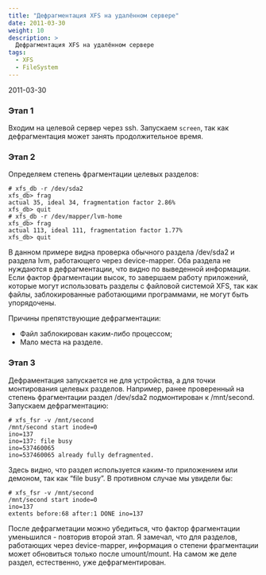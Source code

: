 ```yaml
---
title: "Дефрагментация XFS на удалённом сервере"
date: 2011-03-30
weight: 10
description: >
  Дефрагментация XFS на удалённом сервере
tags:
  - XFS
  - FileSystem
---
```


2011-03-30

### Этап 1
Входим на целевой сервер через ssh. Запускаем `screen`, так как дефрагментация может занять продолжительное время.

### Этап 2
Определяем степень фрагментации целевых разделов:
```
# xfs_db -r /dev/sda2
xfs_db> frag
actual 35, ideal 34, fragmentation factor 2.86%
xfs_db> quit
# xfs_db -r /dev/mapper/lvm-home
xfs_db> frag
actual 113, ideal 111, fragmentation factor 1.77%
xfs_db> quit
```
В данном примере видна проверка обычного раздела /dev/sda2 и раздела lvm, работающего через device-mapper. Оба раздела не нуждаются в дефрагментации, что видно по выведенной информации.
Если фактор фрагментации высок, то завершаем работу приложений, которые могут использовать разделы с файловой системой XFS, так как файлы, заблокированные работающими программами, не могут быть упорядочены.

Причины препятствующие дефрагментации:
- Файл заблокирован каким-либо процессом;
- Мало места на разделе.

### Этап 3
Дефраментация запускается не для устройства, а для точки монтирования целевых разделов. Например, ранее проверенный на степень фрагментации раздел /dev/sda2 подмонтирован к /mnt/second. Запускаем дефрагментацию:
```
# xfs_fsr -v /mnt/second
/mnt/second start inode=0
ino=137
ino=137: file busy
ino=537460065
ino=537460065 already fully defragmented.
```
Здесь видно, что раздел используется каким-то приложением или демоном, так как “file busy”. В противном случае мы увидели бы:
```
# xfs_fsr -v /mnt/second
/mnt/second start inode=0
ino=137
extents before:68 after:1 DONE ino=137
```
После дефрагметации можно убедиться, что фактор фрагментации уменьшился - повторив второй этап.
Я замечал, что для разделов, работающих через device-mapper, информация о степени фрагментации может обновиться только после umount/mount. На самом же деле раздел, естественно, уже дефрагментирован.
